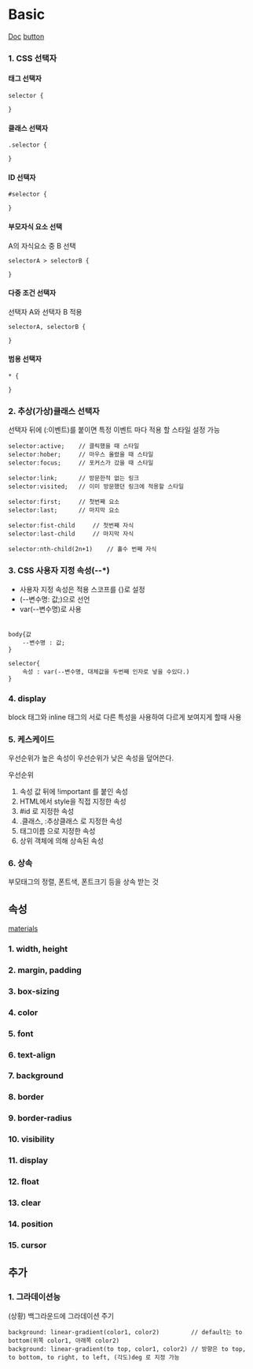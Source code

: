 # Basic

[Doc](https://developer.mozilla.org/ko/docs/Web/CSS)
[button](https://inpa.tistory.com/entry/CSS-%F0%9F%92%8D-%EB%B2%84%ED%8A%BC-%EB%94%94%EC%9E%90%EC%9D%B8-%EB%AA%A8%EC%9D%8C)

### 1. CSS 선택자

#### 태그 선택자

    selector {

    }

#### 클래스 선택자

    .selector {

    }

#### ID 선택자

    #selector {

    }

#### 부모자식 요소 선택

A의 자식요소 중 B 선택

    selectorA > selectorB {

    }

#### 다중 조건 선택자

선택자 A와 선택자 B 적용

    selectorA, selectorB {

    }

#### 범용 선택자

    * {

    }

### 2. 추상(가상)클래스 선택자

선택자 뒤에 (:이벤트)를 붙이면 특정 이벤트 마다 적용 할 스타일 설정 가능

    selector:active;    // 클릭했을 때 스타일
    selector:hober;     // 마우스 올렸을 때 스타일
    selector:focus;     // 포커스가 갔을 때 스타일

    selector:link;      // 방문한적 없는 링크
    selector:visited;   // 이미 방문했던 링크에 적용할 스타일

    selector:first;     // 첫번째 요소
    selector:last;      // 마지막 요소

    selector:fist-child     // 첫번째 자식
    selector:last-child     // 마지막 자식

    selector:nth-child(2n+1)    // 홀수 번째 자식

### 3. CSS 사용자 지정 속성(--\*)

-   사용자 지정 속성은 적용 스코프를 {}로 설정
-   (--변수명: 값;)으로 선언
-   var(--변수명)로 사용

######

    body{값
        --변수명 : 값;
    }

    selector{
        속성 : var(--변수명, 대체값을 두번째 인자로 넣을 수있다.)
    }

### 4. display

block 태그와 inline 태그의 서로 다른 특성을 사용하여 다르게 보여지게 할때 사용

### 5. 케스케이드

우선순위가 높은 속성이 우선순위가 낮은 속성을 덮어쓴다.

우선순위

1. 속성 값 뒤에 !important 를 붙인 속성
2. HTML에서 style을 직접 지정한 속성
3. #id 로 지정한 속성
4. .클래스, :추상클래스 로 지정한 속성
5. 태그이름 으로 지정한 속성
6. 상위 객체에 의해 상속된 속성

### 6. 상속

부모태그의 정렬, 폰트색, 폰트크기 등을 상속 받는 것

## 속성

[materials](https://ofcourse.kr/css-course/%EC%86%8D%EC%84%B1)

### 1. width, height

### 2. margin, padding

### 3. box-sizing

### 4. color

### 5. font

### 6. text-align

### 7. background

### 8. border

### 9. border-radius

### 10. visibility

### 11. display

### 12. float

### 13. clear

### 14. position

### 15. cursor

## 추가

### 1. 그라데이션능

(상황) 백그라운드에 그라데이션 주기

    background: linear-gradient(color1, color2)         // default는 to bottom(위쪽 color1, 아래쪽 color2)
    background: linear-gradient(to top, color1, color2) // 방향은 to top, to bottom, to right, to left, (각도)deg 로 지정 가능
